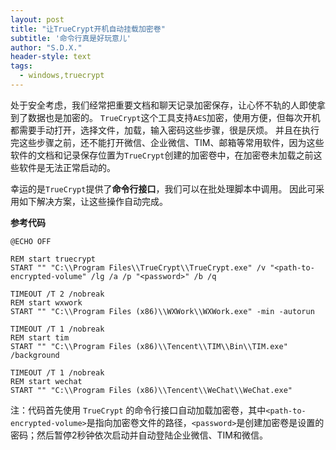 ```yaml
---
layout: post
title: "让TrueCrypt开机自动挂载加密卷"
subtitle: '命令行真是好玩意儿'
author: "S.D.X."
header-style: text
tags:
  - windows,truecrypt
---
```


处于安全考虑，我们经常把重要文档和聊天记录加密保存，让心怀不轨的人即使拿到了数据也是加密的。
`TrueCrypt`这个工具支持`AES`加密，使用方便，但每次开机都需要手动打开，选择文件，加载，输入密码这些步骤，很是厌烦。
并且在执行完这些步骤之前，还不能打开微信、企业微信、TIM、邮箱等常用软件，因为这些软件的文档和记录保存位置为`TrueCrypt`创建的加密卷中，在加密卷未加载之前这些软件是无法正常启动的。

幸运的是`TrueCrypt`提供了<strong>命令行接口</strong>，我们可以在批处理脚本中调用。
因此可采用如下解决方案，让这些操作自动完成。

<strong>参考代码</strong>

```
@ECHO OFF

REM start truecrypt
START "" "C:\\Program Files\\TrueCrypt\\TrueCrypt.exe" /v "<path-to-encrypted-volume" /lg /a /p "<password>" /b /q

TIMEOUT /T 2 /nobreak
REM start wxwork
START "" "C:\\Program Files (x86)\\WXWork\\WXWork.exe" -min -autorun

TIMEOUT /T 1 /nobreak
REM start tim
START "" "C:\\Program Files (x86)\\Tencent\\TIM\\Bin\\TIM.exe" /background

TIMEOUT /T 1 /nobreak
REM start wechat
START "" "C:\\Program Files (x86)\\Tencent\\WeChat\\WeChat.exe"
```

注：代码首先使用 `TrueCrypt` 的命令行接口自动加载加密卷，其中`<path-to-encrypted-volume>`是指向加密卷文件的路径，`<password>`是创建加密卷是设置的密码；然后暂停2秒钟依次启动并自动登陆企业微信、TIM和微信。
